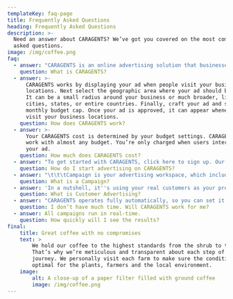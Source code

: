 ```yaml
---
templateKey: faq-page
title: Frequently Asked Questions
heading: Frequently Asked Questions
description: >-
  Need an answer about CARAGENTS? We’ve got you covered on the most commonly
  asked questions.
image: /img/coffee.png
faq:
  - answer: "CARAGENTS is an online advertising solution that businesses use to promote their products and \t\t\t\t\t\tservices on Instagram, Facebook, Pinterest, YouTube and other social media networks. With a \t\t\t\t\t\tMark account, advertisers can customize their budgets and targeting, and start or stop their ads at any time."
    question: What is CARAGENTS?
  - answer: >-
      CARAGENTS works by displaying your ad when people visit your business
      locations. Next select the geographic area where your ad should be shown.
      It can be a small radius around your business or much broader, like
      cities, states, or entire countries. Finally, craft your ad and set your
      monthly budget cap. Once your ad is approved, it can appear whenever users
      visit your business locations.
    question: How does CARAGENTS work?
  - answer: >-
      Your CARAGENTS cost is determined by your budget settings. CARAGENTS can
      work with almost any budget. You’re only charged when users interact with
      your ad.
    question: How much does CARAGENTS cost?
  - answer: "To get started with CARAGENTS, click here to sign up. Our guided setup process will walk you \t\t\t\t\t\tthrough creating your first ad in just a few steps. If you need help signing up, our CARAGENTS \t\t\t\t\t\texperts are available to set up your new account and even assist in creating your first campaign \t\t\t\t\t\tat no additional cost. Give us a call at our 1-800 number Mon-Fri, 9am-9pm ET."
    question: How do I start advertising on CARAGENTS?
  - answer: "\t\t\tCampaign is your advertising workspace, which includes your locations, ads, customers and other \t\t\t\t\t\tdata and tools concerning a particular product or brand you promoting. You can have as many \t\t\t\t\t\tcampaigns as you want withing your account."
    question: What is a Campaign?
  - answer: 'In a nutshell, it''s using your real customers as your promoters.'
    question: What is Customer Advertising?
  - answer: "CARAGENTS operates fully automatically, so you can set it and forget it. We will send you weekly \t\t\t\t\t\treports by email, and of course you can always check your campaign in the CARAGENTS Dashboard or \t\t\t\t\t\tfrom your smartphone with the CARAGENTS Business app on iOS and Android (coming soon)."
    question: I don’t have much time. Will CARAGENTS work for me?
  - answer: All campaigns run in real-time.
    question: How quickly will I see the results?
final:
    title: Great coffee with no compromises
    text: >
        We hold our coffee to the highest standards from the shrub to the cup.
        That’s why we’re meticulous and transparent about each step of the coffee’s
        journey. We personally visit each farm to make sure the conditions are
        optimal for the plants, farmers and the local environment.
    image:
        alt: A close-up of a paper filter filled with ground coffee
        image: /img/coffee.png
---
```

